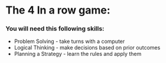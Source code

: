 # The 4 In a row game:

### You will need this following skills:
* Problem Solving - take turns with a computer
* Logical Thinking - make decisions based on prior outcomes 
* Planning a Strategy - learn the rules and apply them
